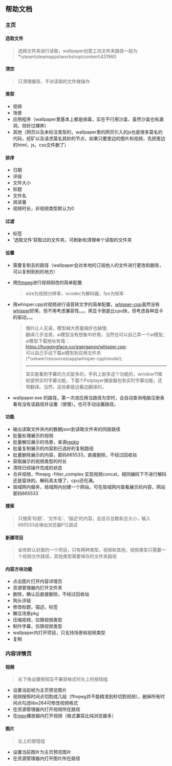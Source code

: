 ## 帮助文档

### 主页

#### 选取文件

> 选择文件夹进行读取，wallpaper创意工坊文件夹路径一般为*\steam\steamapps\workshop\content\431960

#### 清空

> 只清理缓存，不对读取的文件做操作

#### 类型

- 视频
- 场景
- 应用程序（wallpaper里基本上都是病毒，实在不行用沙盒，虽然沙盒也有漏洞，但好过裸奔）
- 其他（网页以及未标注类型的，wallpaper里的网页引入的js也是很多莫名的代码，挖矿以及请求莫名其妙的节点，如果只要里边的图片和视频，先把里边的html，js，css文件删了）

#### 排序

- 日期
- 评级
- 文件大小
- 标题
- 文件名
- 阅读量
- 视频时长，非视频类型默认为0

#### 过滤

- 标签
- ‘选取文件’获取过的文件夹，可刷新和清理单个读取的文件夹

#### 设置

- 需要复制去的路径（wallpaper会对本地的订阅他人的文件进行更改和删除，可以复制到别的地方）
- 用[ffmpeg](https://github.com/FFmpeg)进行视频刚改的简单配置

    > size为视频分辨率，vcodec为解码器，fps为帧率

- 用whisper.cpp对视频进行语音转文字的简单配置，[whisper-cpp](https://github.com/ggerganov/whisper.cpp)虽然没有[whisper](https://github.com/openai/whisper)好用，但不用考虑兼容性。。。用显卡倒是比cpu快，但考虑各种显卡的驱动。。。
    > 慢的让人无语，模型越大质量越好也越慢;  
    > 翻译几乎没用，ai模型没有想象中好用，当然也可以自己弄一个ai模型;  
    > ai模型下载地址有墙：<https://huggingface.co/ggerganov/whisper.cpp>;  
    > 可以自己手动下载ai模型到应用文件夹(*\viewer\resources\app\whisper-cpp\model);
    > ____________________
    > 其实能看到字幕的方式挺多的，手机上挺多这个功能的，window11微软提供实时字幕功能，下载个Potplayer播放器也有实时字幕功能，还带翻译。当然，这些都是边看边翻译的。
- wallpaper.exe 的路径，第一次进应用当路径为空时，会自动查询电脑注册表看有没有该路径并设置（很慢）。也可手动设置路径。

#### 功能

- 输出读取文件夹内的数据json到读取文件夹的同层路径
- 批量处理展示的视频
- 批量解压展示的场景，来源[repkg](https://github.com/notscuffed/repkg)
- 批量复制展示的内容到已选好的复制路径
- 批量删除展示的内容，密码665533，直接删除，不经过回收站
- 获取展示的视频类型的时长
- 清除已经操作完成的状态
- 合并视频，ffmepg -filter_complex 实现视频concat，相同编码下不进行解码还是蛮快的。解码真太慢了，cpu还吃满。
- 局域网内服务，局域网内创建一个网站，可在局域网内查看展示的内容，网站密码665533

#### 搜索

> 只搜索‘标题’、‘文件名’、‘描述’的内容，会显示总数和总大小，输入665533会弹出浏览器F12调试

#### 新建项目

> 会有默认封面的一个项目，只有两种类型，视频和其他，视频类型只需要一个视频文件路径，其他类型需要保存的文件夹路径

#### 内容方块功能

- 点击图片打开内容详情页
- 资源管理器内打开文件夹
- 删除，确认后直接删除，不经过回收站
- 狗头评级
- 修改标题，描述，标签
- 解压场景pkg
- 压缩视频，仅限视频类型
- 制作字幕，仅限视频类型
- wallpaper内打开项目，只支持场景和视频类型
- 复制

### 内容详情页

#### 视频

> 右下角设置按钮及不兼容格式时左上的按钮组

- 设置当前帧为主页预览图片
- 视频按照时间点切割成几段（ffmpeg并不能精准到秒切割视频），删掉所有时间点勾选libx264可修改视频格式
- 在资源管理器内打开视频所在路径
- 在[mpv](https://github.com/mpv-player/mpv)播放器内打开视频（格式兼容比纯浏览器多）

#### 图片
>
> 左上的按钮组

- 设置当前图片为主页预览图片
- 在资源管理器内打开图片所在路径
